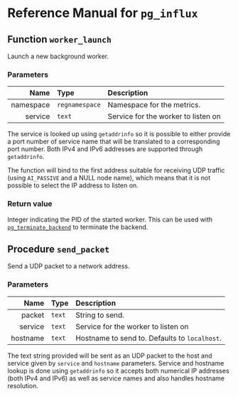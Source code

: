 # Reference Manual for `pg_influx`

## Function `worker_launch`

Launch a new background worker.

### Parameters

|      Name | Type           | Description                         |
|----------:|:---------------|:------------------------------------|
| namespace | `regnamespace` | Namespace for the metrics.          |
|   service | `text`         | Service for the worker to listen on |

The service is looked up using `getaddrinfo` so it is possible to
either provide a port number of service name that will be translated
to a corresponding port number. Both IPv4 and IPv6 addresses are
supported through `getaddrinfo`.

The function will bind to the first address suitable for receiving UDP
traffic (using `AI_PASSIVE` and a NULL node name), which means that it
is not possible to select the IP address to listen on.

### Return value

Integer indicating the PID of the started worker. This can be used
with [`pg_terminate_backend`][1] to terminate the backend.

[1]: https://www.postgresql.org/docs/current/functions-admin.html#FUNCTIONS-ADMIN-SIGNAL-TABLE

## Procedure `send_packet`

Send a UDP packet to a network address.

### Parameters

|     Name | Type   | Description                                   |
|---------:|:-------|:----------------------------------------------|
|   packet | `text` | String to send.                               |
|  service | `text` | Service for the worker to listen on           |
| hostname | `text` | Hostname to send to. Defaults to `localhost`. |

The text string provided will be sent as an UDP packet to the host and
service given by `service` and `hostname` parameters. Service and
hostname lookup is done using `getaddrinfo` so it accepts both
numerical IP addresses (both IPv4 and IPv6) as well as service names
and also handles hostname resolution.

